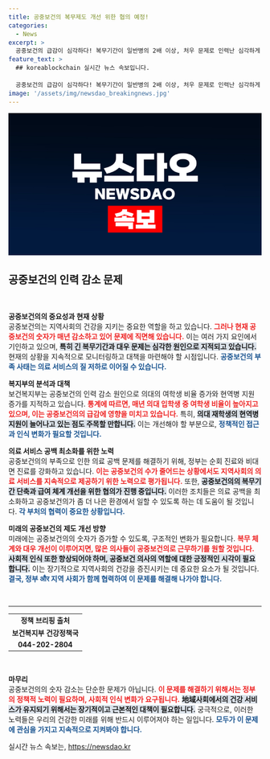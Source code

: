```yaml
---
title: 공중보건의 복무제도 개선 위한 협의 예정!
categories:
  - News
excerpt: >
  공중보건의 급감이 심각하다! 복무기간이 일반병의 2배 이상, 처우 문제로 인력난 심각하게 가중. 보건복지부, 순회진료 및 비대면 진료로 대책 마련 중!
feature_text: >
  ## koreablockchain 실시간 뉴스 속보입니다.

  공중보건의 급감이 심각하다! 복무기간이 일반병의 2배 이상, 처우 문제로 인력난 심각하게 가중. 보건복지부, 순회진료 및 비대면 진료로 대책 마련 중!
image: '/assets/img/newsdao_breakingnews.jpg'
---
```


<p><img src="/assets/img/newsdao_breakingnews.jpg" alt="koreablockchain 속보" /></p>

<h2 data-ke-size="size26">공중보건의 인력 감소 문제</h2>

<p data-ke-size="size16">&nbsp;</p>

<p><strong>공중보건의의 중요성과 현재 상황</strong><br />
공중보건의는 지역사회의 건강을 지키는 중요한 역할을 하고 있습니다. <b><span style="color: #ee2323;">그러나 현재 공중보건의 숫자가 매년 감소하고 있어 문제에 직면해 있습니다.</span></b> 이는 여러 가지 요인에서 기인하고 있으며, <b><span style="background-color: #21538527;">특히 긴 복무기간과 대우 문제는 심각한 원인으로 지적되고 있습니다.</span></b> 현재의 상황을 지속적으로 모니터링하고 대책을 마련해야 할 시점입니다. <b><span style="color: #1a5490;">공중보건의 부족 사태는 의료 서비스의 질 저하로 이어질 수 있습니다.</span></b></p>

<p><strong>복지부의 분석과 대책</strong><br />
보건복지부는 공중보건의 인력 감소 원인으로 의대의 여학생 비율 증가와 현역병 지원 증가를 지적하고 있습니다. <b><span style="color: #ee2323;">통계에 따르면, 매년 의대 입학생 중 여학생 비율이 높아지고 있으며, 이는 공중보건의의 급감에 영향을 미치고 있습니다.</span></b> 특히, <b><span style="background-color: #21538527;">의대 재학생의 현역병 지원이 늘어나고 있는 점도 주목할 만합니다.</span></b> 이는 개선해야 할 부분으로, <b><span style="color: #1a5490;">정책적인 접근과 인식 변화가 필요할 것입니다.</span></b></p>

<p><strong>의료 서비스 공백 최소화를 위한 노력</strong><br />
공중보건의의 부족으로 인한 의료 공백 문제를 해결하기 위해, 정부는 순회 진료와 비대면 진료를 강화하고 있습니다. <b><span style="color: #ee2323;">이는 공중보건의 수가 줄어드는 상황에서도 지역사회의 의료 서비스를 지속적으로 제공하기 위한 노력으로 평가됩니다.</span></b> 또한, <b><span style="background-color: #21538527;">공중보건의의 복무기간 단축과 급여 체계 개선을 위한 협의가 진행 중입니다.</span></b> 이러한 조치들은 의료 공백을 최소화하고 공중보건의가 좀 더 나은 환경에서 일할 수 있도록 하는 데 도움이 될 것입니다. <b><span style="color: #1a5490;">각 부처의 협력이 중요한 상황입니다.</span></b></p>

<p><strong>미래의 공중보건의 제도 개선 방향</strong><br />
미래에는 공중보건의의 숫자가 증가할 수 있도록, 구조적인 변화가 필요합니다. <b><span style="color: #ee2323;">복무 체계와 대우 개선이 이루어지면, 많은 의사들이 공중보건의로 근무하기를 원할 것입니다.</span></b> <b><span style="background-color: #21538527;">사회적 인식 또한 향상되어야 하며, 공중보건 의사의 역할에 대한 긍정적인 시각이 필요합니다.</span></b> 이는 장기적으로 지역사회의 건강을 증진시키는 데 중요한 요소가 될 것입니다. <b><span style="color: #1a5490;">결국, 정부 और 지역 사회가 함께 협력하여 이 문제를 해결해 나가야 합니다.</span></b></p>

<p data-ke-size="size16">&nbsp;</p>

<hr>

<table style="width: 100%; border-collapse: collapse;">
  <tr>
    <td style="text-align: center; height: 17px;"><b>정책 브리핑 출처</b></td>
  </tr>
  <tr>
    <td style="text-align: center; height: 17px;"><b>보건복지부 건강정책국</b></td>
  </tr>
  <tr>
    <td style="text-align: center; height: 17px;"><b>044-202-2804</b></td>
  </tr>
</table>

<p data-ke-size="size16">&nbsp;</p> 

<p><strong>마무리</strong><br />
공중보건의의 숫자 감소는 단순한 문제가 아닙니다. <b><span style="color: #ee2323;">이 문제를 해결하기 위해서는 정부의 정책적 노력이 필요하며, 사회적 인식 변화가 요구됩니다.</span></b> <b><span style="background-color: #21538527;">地域사회에서의 건강 서비스가 유지되기 위해서는 장기적이고 근본적인 대책이 필요합니다.</span></b> 궁극적으로, 이러한 노력들은 우리의 건강한 미래를 위해 반드시 이루어져야 하는 일입니다. <b><span style="color: #1a5490;">모두가 이 문제에 관심을 가지고 지속적으로 지켜봐야 합니다.</span></b></p>
실시간 뉴스 속보는, <a href="https://newsdao.kr" rel="dofollow">https://newsdao.kr</a>



